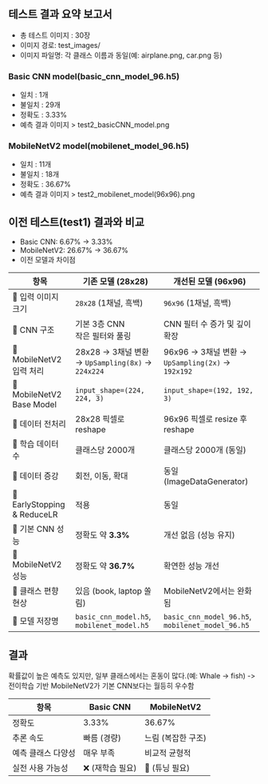 ## 테스트 결과 요약 보고서
 - 총 테스트 이미지 : 30장
 - 이미지 경로: test_images/
 - 이미지 파일명: 각 클래스 이름과 동일(예: airplane.png, car.png 등)

### Basic CNN model(basic_cnn_model_96.h5)
 - 일치 : 1개
 - 불일치 : 29개
 - 정확도 : 3.33%
 - 예측 결과 이미지 > test2_basicCNN_model.png

### MobileNetV2 model(mobilenet_model_96.h5)
 - 일치 : 11개
 - 불일치 : 18개
 - 정확도 : 36.67%
 - 예측 결과 이미지 > test2_mobilenet_model(96x96).png

## 이전 테스트(test1) 결과와 비교 
- Basic CNN: 6.67% -> 3.33%
- MobileNetV2: 26.67% -> 36.67%
- 이전 모델과 차이점

| 항목                          | 기존 모델 (28x28)                                 | 개선된 모델 (96x96)                                   |
| --------------------------- | --------------------------------------------- | ------------------------------------------------ |
| 🔸 입력 이미지 크기                | `28x28` (1채널, 흑백)                             | `96x96` (1채널, 흑백)                                |
| 🔸 CNN 구조                   | 기본 3층 CNN<br>작은 필터와 풀링                        | CNN 필터 수 증가 및 깊이 확장                              |
| 🔸 MobileNetV2 입력 처리        | 28x28 → 3채널 변환 → `UpSampling(8x)` → `224x224` | 96x96 → 3채널 변환 → `UpSampling(2x)` → `192x192`    |
| 🔸 MobileNetV2 Base Model   | `input_shape=(224, 224, 3)`                   | `input_shape=(192, 192, 3)`                      |
| 🔸 데이터 전처리                  | 28x28 픽셀로 reshape                             | 96x96 픽셀로 resize 후 reshape                       |
| 🔸 학습 데이터 수                 | 클래스당 2000개                                    | 클래스당 2000개 (동일)                                  |
| 🔸 데이터 증강                   | 회전, 이동, 확대                                    | 동일 (ImageDataGenerator)                          |
| 🔸 EarlyStopping & ReduceLR | 적용                                            | 동일                                               |
| 🔸 기본 CNN 성능                | 정확도 약 **3.3%**                                | 개선 없음 (성능 유지)                                    |
| 🔸 MobileNetV2 성능           | 정확도 약 **36.7%**                               | 확연한 성능 개선                                        |
| 🔸 클래스 편향 현상                | 있음 (book, laptop 쏠림)                          | MobileNetV2에서는 완화됨                               |
| 🔸 모델 저장명                   | `basic_cnn_model.h5`, `mobilenet_model.h5`    | `basic_cnn_model_96.h5`, `mobilenet_model_96.h5` |


## 결과
확률값이 높은 예측도 있지만, 일부 클래스에서는 혼동이 많다.(예: Whale -> fish)
-> 전이학습 기반 MobileNetV2가 기본 CNN보다는 월등히 우수함

| 항목         | Basic CNN  | MobileNetV2 |
| ---------- | ---------- | ----------- |
| 정확도        | 3.33%      | 36.67%      |
| 추론 속도      | 빠름 (경량)    | 느림 (복잡한 구조) |
| 예측 클래스 다양성 | 매우 부족      | 비교적 균형적     |
| 실전 사용 가능성  | ❌ (재학습 필요) | 🔄 (튜닝 필요)  |


